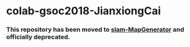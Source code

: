 # colab-gsoc2018-JianxiongCai
### This repository has been moved to [slam-MapGenerator](https://github.com/JdeRobot/slam-MapGenerator) and officially deprecated.